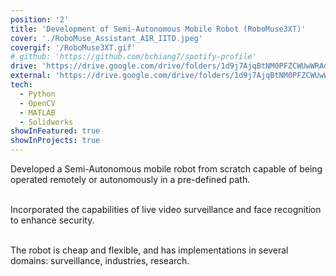 ```yaml
---
position: '2'
title: 'Development of Semi-Autonomous Mobile Robot (RoboMuse3XT)'
cover: './RoboMuse_Assistant_AIR_IITD.jpeg'
covergif: '/RoboMuse3XT.gif'
# github: 'https://github.com/bchiang7/spotify-profile'
drive: 'https://drive.google.com/drive/folders/1d9j7AjqBtNM0PFZCWUwWRAdIs6ovNKb0?usp=sharing'
external: 'https://drive.google.com/drive/folders/1d9j7AjqBtNM0PFZCWUwWRAdIs6ovNKb0?usp=sharing'
tech:
  - Python
  - OpenCV
  - MATLAB
  - Solidworks
showInFeatured: true
showInProjects: true
---
```


Developed a Semi-Autonomous mobile robot from scratch capable of being operated remotely or autonomously in a pre-defined path.<br><br>

Incorporated the capabilities of live video surveillance and face recognition to enhance security.<br><br>

The robot is cheap and flexible, and has implementations in several domains: surveillance, industries, research.

<!-- Collaborated with the [Developer Team](https://caimconsulting.in/developers/?) to develop the front-end and deploy the website on Heroku for a pro-bono legal startup [Caim Consulting](https://caimconsulting.in/). -->
